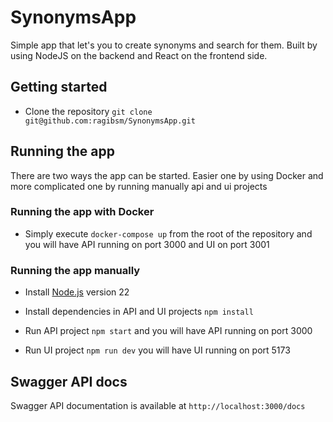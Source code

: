 # SynonymsApp
Simple app that let's you to create synonyms and search for them. Built by using NodeJS on the backend and React on the frontend side.

## Getting started
- Clone the repository
``
git clone git@github.com:ragibsm/SynonymsApp.git
``

## Running the app

There are two ways the app can be started. Easier one by using Docker and more complicated one by running manually api and ui projects

### Running the app with Docker

- Simply execute
``
docker-compose up
``
from the root of the repository and you will have API running on port 3000 and UI on port 3001

### Running the app manually

- Install [Node.js](https://nodejs.org/en/) version 22

- Install dependencies in API and UI projects
``
npm install
``
- Run API project
``
npm start
``
  and you will have API running on port 3000

- Run UI project
``
npm run dev
``
  you will have UI running on port 5173
  
## Swagger API docs

Swagger API documentation is available at `http://localhost:3000/docs`